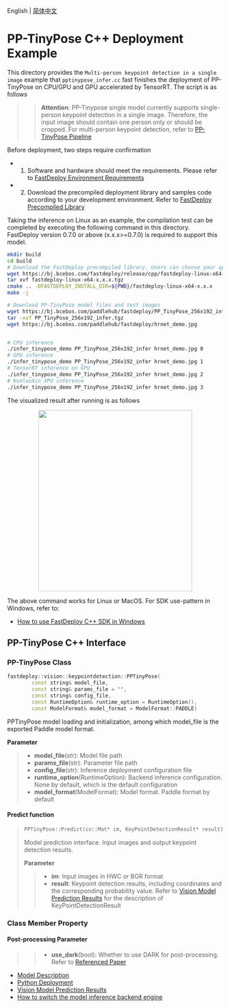 English | [简体中文](README.md)
# PP-TinyPose C++ Deployment Example

This directory provides the `Multi-person keypoint detection in a single image` example that `pptinypose_infer.cc` fast finishes the deployment of PP-TinyPose on CPU/GPU and GPU accelerated by TensorRT. The script is as follows
>> **Attention**: PP-Tinypose single model currently supports single-person keypoint detection in a single image. Therefore, the input image should contain one person only or should be cropped. For multi-person keypoint detection, refer to [PP-TinyPose Pipeline](../../det_keypoint_unite/cpp/README.md)

Before deployment, two steps require confirmation

- 1. Software and hardware should meet the requirements. Please refer to [FastDeploy Environment Requirements](../../../../../docs/cn/build_and_install/download_prebuilt_libraries.md)  
- 2. Download the precompiled deployment library and samples code according to your development environment. Refer to [FastDeploy Precompiled Library](../../../../../docs/cn/build_and_install/download_prebuilt_libraries.md)


Taking the inference on Linux as an example, the compilation test can be completed by executing the following command in this directory. FastDeploy version 0.7.0 or above (x.x.x>=0.7.0)  is required to support this model.

```bash
mkdir build
cd build
# Download the FastDeploy precompiled library. Users can choose your appropriate version in the `FastDeploy Precompiled Library` mentioned above 
wget https://bj.bcebos.com/fastdeploy/release/cpp/fastdeploy-linux-x64-x.x.x.tgz
tar xvf fastdeploy-linux-x64-x.x.x.tgz
cmake .. -DFASTDEPLOY_INSTALL_DIR=${PWD}/fastdeploy-linux-x64-x.x.x
make -j

# Download PP-TinyPose model files and test images
wget https://bj.bcebos.com/paddlehub/fastdeploy/PP_TinyPose_256x192_infer.tgz
tar -xvf PP_TinyPose_256x192_infer.tgz
wget https://bj.bcebos.com/paddlehub/fastdeploy/hrnet_demo.jpg


# CPU inference
./infer_tinypose_demo PP_TinyPose_256x192_infer hrnet_demo.jpg 0
# GPU inference
./infer_tinypose_demo PP_TinyPose_256x192_infer hrnet_demo.jpg 1
# TensorRT inference on GPU
./infer_tinypose_demo PP_TinyPose_256x192_infer hrnet_demo.jpg 2
# KunlunXin XPU inference
./infer_tinypose_demo PP_TinyPose_256x192_infer hrnet_demo.jpg 3
```

The visualized result after running is as follows
<div  align="center">  
<img src="https://user-images.githubusercontent.com/16222477/196386764-dd51ad56-c410-4c54-9580-643f282f5a83.jpeg", width=359px, height=423px />
</div>

The above command works for Linux or MacOS. For SDK use-pattern in Windows, refer to:
- [How to use FastDeploy C++ SDK in Windows](../../../../../docs/cn/faq/use_sdk_on_windows.md)

## PP-TinyPose C++ Interface 

### PP-TinyPose Class

```c++
fastdeploy::vision::keypointdetection::PPTinyPose(
        const string& model_file,
        const string& params_file = "",
        const string& config_file,
        const RuntimeOption& runtime_option = RuntimeOption(),
        const ModelFormat& model_format = ModelFormat::PADDLE)
```

PPTinyPose  model loading and initialization, among which model_file is the exported Paddle model format.

**Parameter**

> * **model_file**(str): Model file path 
> * **params_file**(str): Parameter file path
> * **config_file**(str): Inference deployment configuration file
> * **runtime_option**(RuntimeOption): Backend inference configuration. None by default, which is the default configuration
> * **model_format**(ModelFormat): Model format. Paddle format by default

#### Predict function

> ```c++
> PPTinyPose::Predict(cv::Mat* im, KeyPointDetectionResult* result)
> ```
>
> Model prediction interface. Input images and output keypoint detection results.
>
> **Parameter**
>
> > * **im**: Input images in HWC or BGR format
> > * **result**: Keypoint detection results, including coordinates and the corresponding probability value. Refer to [Vision Model Prediction Results](../../../../../docs/api/vision_results/) for the description of KeyPointDetectionResult

### Class Member Property
#### Post-processing Parameter
> > * **use_dark**(bool): Whether to use DARK for post-processing. Refer to [Referenced Paper](https://arxiv.org/abs/1910.06278)

- [Model Description](../../)
- [Python Deployment](../python)
- [Vision Model Prediction Results](../../../../../docs/api/vision_results/)
- [How to switch the model inference backend engine](../../../../../docs/cn/faq/how_to_change_backend.md)
